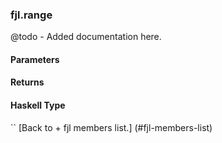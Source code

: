 ### fjl.range
@todo - Added documentation here.

#### Parameters

#### Returns
 
#### Haskell Type
``
[Back to  + fjl members list.]
(#fjl-members-list)
